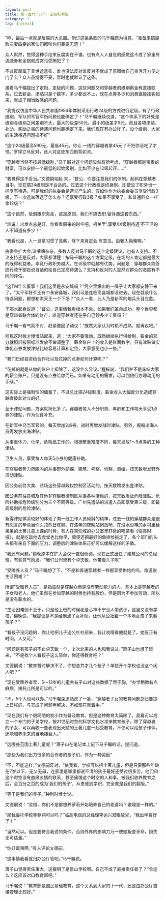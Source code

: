 ```yaml
---
layout: post
title: 第一百六十八节　定级和津贴
category: 2
tag: [normal]
---
```


“哼，最后一点就是反腐的大杀器。制订这条条款的马千瞩颇为得意，“准备来搞腐败三妻四妾的家伙们都叫你们暴露无遗！”

众人默然，觉得这种手段来反腐实在不谱。也有点人人自危的感觉这不成了家里有流通券和金银就成贪污受贿犯了？

不过反腐属于普世遮羞布，谁也没法反对谁反对不就成了意图给自己贪污开方便之门了么？众人虽觉得不妥，暂时也就默认了这条。

接着马千瞩提出了定衔、定级的问题，这些问题又和穿越者的级别薪金有直接联系，过去薪金、津贴只是个数字，多少都谈不上，现在点券多少和消费直接挂钩起来，就成了相当敏感的问题。

“我提议仿造中华人民共和国1956年体制采用行政24级的方式进行定级。有了行政级别，军队的军官军衔问题也能确定了！”马千瞩继续说道，“这个体系下的好处是级别与级别之间差别不大，最大的级差50元，最小的级差才5元。而且各项津贴、补助、奖励之类的待遇问题也能确定下来。我们现在有办公厅了，没个级别，大家的生活待遇问题搞不好”

“这个24级最高590元，最低45元，你让.一线的穿越者拿45元？不把你活吃了才怪。”罗铎立马反对，此人对这些东西倒背如流。

“穿越者当然不按最低级别，”马千瞩对这个问题显然有所考虑，“穿越者都是宝贵的财富，可以安排一个最低的起始级别，比如至少在12级起评……”

“我觉得这不妥当。”文德嗣站起.来，“督公，你要注意我们的体制。起码在穿越者当中，现在搞24级制是不合适的。过去这个行政级是终身制，即使没了职务也一样享有待遇。可是我们的执委会是选举产生的，假如你作为执委会委员享受行政3级，下一次选举落选了怎么办？还享受行政3级？如果不享受了，和普通群众一样拿12级？”

“这个自然，级别跟职务走，这是原则，我们不搞去职.留待遇这套东西。”

“难说！出发点总是好，你看看原来的时空吧，机关里‘.享受XX级别待遇’不干活的人不知道有多少！”

“我看也是，人一旦拿习惯了高薪，降下来肯定会.有意见。由奢入简难啊。”

执委会扩大会.议嘈嘈杂杂，多数人反对马千瞩的这个定级建议，也有人支持。不论支持还是反对，大家都清楚：按马千瞩的这个方案定级，在场的人肯定都是最大的既得利益者。毕竟行政职务越大，在评级中就越有优势。问题是：穿越群众能答应行政干部自说自话的给自己定高待遇么？支持和反对的人显然对群众的态度有不同的评估。

“这TM什么蛋事！我们这里是永安城吗？”凭空里爆出的一嗓子让大家都安静下来了，“太平军好歹还有个永安县城，我们可是连临高县城都没进去。现在就谈什么待遇问题，都想和洪天王一个下场？”众人一看，此人乃是新军的炮兵头目应愈。

于鄂水起身说道：“督公，这事情我看根本不急。如果我们革命成功，整个世界都是穿越者联合体的财产，难道穿越者还在乎自己领多少工资吗？”

马千瞩一看气氛不对，赶紧撤回了动议：“既然大家认为时机不成熟，就再议吧。”

程栋这时候才慢慢站起来，道：“大家不要激动。既然继续执行供给制，薪金的部分就照旧按原标准发放不做调整了。薪金账户上的收入是账面数字，只有津贴做实体化点券发放津贴比较容易计算和定位，大家意见也小一些。”

“我们已经投资给合作社以及花掉的点券如何计算呢？”

“花掉的就是从你的账户上扣除了，这没什么异议。”程栋说，“我们并不是冻结大家的薪金账户。只是没有点券给你而已。如果有动用的需求，可以到粮行办理动用的手续。”

这实际上是强制性的储蓄了，不过总比搞24级制度，薪金收入大幅度分化造成穿越者彼此对立的好。

至于津贴问题，方案就简化多了。穿越者每人不分职务、年龄和工作每天享受1点券的津贴，作为伙食补充。

在新军中充当军官的，每天增加2点券。战时再增发战时津贴。另外，舰船出海人员再发放出海津贴。

从事重体力、化学、危险品工作的，根据繁重难度不同，每天发放1～5点券的工种津贴。

卫生人员，享受每人每天5点券的健康补助。

在穿越者势力范围内的从事野外勘探、建筑、考察、侦察、测绘，按天数增发野外活动津贴。

因公务前往大美、盐场这些穿越政权控制区活动的，按天数增发出差津贴。

因公务前往县城及其他非穿越者控制区从事各种活动的，按天数发放危险津贴。危险补助按危险级别分为三个不同等级。广州先遣站的派遣人员即享受第三级，即最高级别的危险津贴。

新得津贴体系较好的体现了向一线工作人员倾斜的精神，过去一线的穿越群众是很有怨言的毕竟当你头顶烈日炼钢、在漆黑的夜晚站岗放哨、在没水没电的乡村里给呆呆的土著儿童上课的时候，有人在百仞城的办公室里舒适的喝茶看《临高时报》，就是吃饭他去食堂也比你早，顺便还把最好的鱼排给挑走了。各个部门的头头都有来自下面的压力，调整后的津贴体系正好可以缓解这样的矛盾。

“我还有问题。”梅晚原本在扩大会议一直很低调，现在正式出任了建筑公司的总经理，有些意气风发。“我们公司里有个卓天敏，他带着儿子呢”

“受赡养人员？”马千瞩想了下，“不是和普通穿越者一样都享受供给的吗，难道说生活困难？”

所谓“受赡养人员”，是指虽然是穿越众但是没有劳动能力的人。基本上是穿越者的子女和老人。他们虽然在参加穿越的时候也持有股份，但是因为不参加劳动，所以是没有薪水的。

“生活困难倒不至于，只是他上班的时候老是心神不宁没人带孩子，这里又没有学校，”梅晚说，“我提议是不是给他点子女补助，让他从公社雇一个本地女孩子来看孩子？”

“看孩子没问题的，你让他把儿子送公社社部来，我让初晴看他就是了。她反正有时间，人又可。”

“问题是有孩子的不止卓天敏一个，上次北美的人也和我说过。”萧子山也想了起来，“不是找个人看孩子这么简单，你还得教育吧？”

文德嗣说：“教育暂时解决不了，你想总共才几个孩子？单独开个学校也没这个闲人吧？”

“现在受赡养者里，5～13岁的儿童共有子山对这些数据了然于胸，“办学稍微有点麻烦，搞托儿所是可以的。”

“不，5个人也可以办。”马千瞩深思熟虑了一番，“穿越者子女的教育问题总归要提上日程的，与其成了问题再解决，不如现在就着手。”

“现在我们有个很简陋的初小作为普及教育。但是这种教育太简陋了。我看可以成立一个专门的子弟学校，按21世纪时空的科学文化水准来教育孩子。除了穿越者的子女，可以再收一些表现出天赋的土著儿童一起受教育。不仅可以给孩子作伴，还能培养未来的当地接替人。”

“选哪些范围土著儿童呢？”萧子山在笔记本上记下马千瞩的话，提问道。

“那些为我们出力很多的合作者的孩子们，作为一种奖励”

“不，不能这样。”文德嗣反对，“依我看，学校可以招土著儿童，但是只要那些年龄在7岁以下，无父无母，连家里是哪里都说不清的孩子最好还受过很多苦，他们和这个时空没有血缘乡情的联系，甚至痛恨这个时空的人和事。被我们收养教育之后，会百分之百的成为‘我们的孩子’，从思维到学识，完全就是我们的翻版。”

“等于是我们的养子。”钟利时博士说。

文德嗣说：“没错，你们不是都想养萝莉开始培养自己的老婆吗？道理是一样的。”

“那我委托学校养萝莉可以吗？”临高电信的总经理李运兴双眼放光，“我出学费好了！”

“当然可以。但是要符合我说的条件。否则外界的影响力万一使她叛变革命，损失无可估量。”

“你好毒辣啊。”有人评论文德嗣。

“这事情我看就归办公厅管吧。”马千瞩说。

萧子山觉得责任重大，这摆明了是景山学校啊。自己不成了直接责任者了？“合适么？这应该对口教育部吧。”

马千瞩说：“教育部是国民基础教育，这个关系到大家的下一代，还是由办公厅直接管理比较好。”